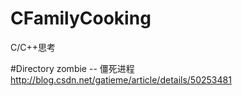 # CFamilyCooking
C/C++思考

#Directory
zombie -- 僵死进程
http://blog.csdn.net/gatieme/article/details/50253481

